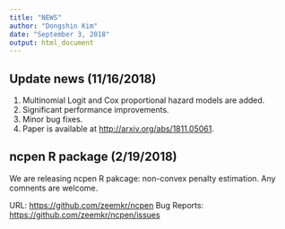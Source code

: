```yaml
---
title: "NEWS"
author: "Dongshin Kim"
date: "September 3, 2018"
output: html_document
---
```



## Update news (11/16/2018)
1. Multinomial Logit and Cox proportional hazard models are added.
2. Significant performance improvements.
3. Minor bug fixes.
4. Paper is available at http://arxiv.org/abs/1811.05061.


## ncpen R package (2/19/2018)

We are releasing ncpen R pakcage: non-convex penalty estimation. Any comnents are welcome.

URL: https://github.com/zeemkr/ncpen
Bug Reports: https://github.com/zeemkr/ncpen/issues
